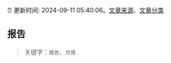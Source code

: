 :alarm_clock: 更新时间: 2024-09-11 05:40:06。[文章来源](/README.md)、[文章分类](/TAGS.md)

## 报告


> 关键字：`报告`、`月报`



